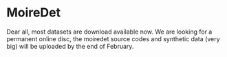 # MoireDet

Dear all, most datasets are download available now. We are looking for a permanent online disc, the moiredet source codes and synthetic data (very big) will be uploaded by the end of February. 
